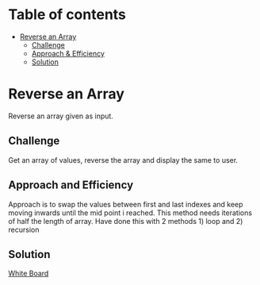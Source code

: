 Table of contents
=================

<!--ts-->
   * [Reverse an Array](#reverse-an-array1)
      * [Challenge](#challenge)
      * [Approach & Efficiency](#approach-and-efficiency)
      * [Solution](#solution)
<!--te-->

# Reverse an Array
Reverse an array given as input. 

## Challenge
Get an array of values, reverse the array and display the same to user.

## Approach and Efficiency
<!-- What approach did you take? Why? What is the Big O space/time for this approach? -->
Approach is to swap the values between first and last indexes and keep moving inwards until the mid point i reached. This method needs iterations of half the length of array.
Have done this with 2 methods 1) loop and 2) recursion

## Solution
[White Board](assets/array-reverse.jpg)
